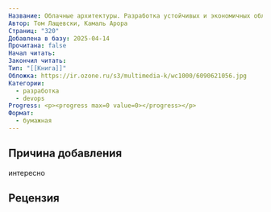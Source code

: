 ```yaml
---
Название: Облачные архитектуры. Разработка устойчивых и экономичных облачных приложений
Автор: Том Лащевски, Камаль Арора
Страниц: "320"
Добавлена в базу: 2025-04-14
Прочитана: false
Начал читать: 
Закончил читать: 
Тип: "[[Книга]]"
Обложка: https://ir.ozone.ru/s3/multimedia-k/wc1000/6090621056.jpg
Категории:
  - разработка
  - devops
Progress: <p><progress max=0 value=0></progress></p>
Формат:
  - бумажная
---
```

## Причина добавления

интересно

## Рецензия
